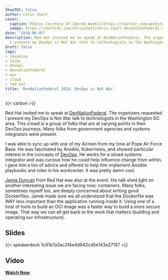 ```yaml
---
ShowTOC: false
author: Chris Short
cover:
  caption: Photos Courtesy of [Derek Weeks](https://twitter.com/weekstweets)
  image: https://shortcdn.com/chrisshort/chris-short-devnationfederal-2018.jpg
date: "2018-06-07"
description: Red Hat invited me to speak at DevNationFederal. The organizers requested
  I present my DevOps is Not War talk to technologists in the Washington DC area.
draft: false
tags:
- speaking
- talks
- devops
- devnationfederal
- war
- cloud
- red hat
title: 'DevNationFederal 2018: DevOps is Not War'
---
```


{{< carbon >}}

Red Hat invited me to speak at [DevNationFederal](https://devnationfederal.org/). The organizers requested I present my DevOps is Not War talk to technologists in the Washington DC area. This crowd is a group of folks that are at varying points in their DevOps journeys. Many folks from government agencies and systems integrators were present.

I was able to sync up with one of my Airmen from my time at Pope Air Force Base. He was fascinated by Ansible, Kubernetes, and showed particular interest in the concepts of [DevOps](https://devopsish.com). He works for a siloed systems integrator and was curious how he could help influence change from within. I gave him a ton of advice and offered to help him implement Ansible playbooks and roles in his workcenter. It was pretty damn cool.

[Jamie Duncan](https://www.linkedin.com/in/jamieeduncan/) from Red Hat was also at the event. His talk shed light on another interesting issue we are facing now; containers. Many folks, sometimes myself too, are deeply concerned about writing good Dockerfiles. Jamie made sure we all understood that the Dockerfile was WAY less important than the application running inside it. Using one of a host of tools to build an OCI image was a faster way to build a more secure image. That way we can all get back to the work that matters (building and operating our infrastructure).

## Slides

{{< speakerdeck 1c41b7a3ac2f4e4d942cd5e143e27157 >}}

## Video

[**Watch Now**](/video/devnationfederal-2018-devops-is-not-war/)

